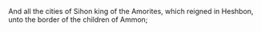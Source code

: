 And all the cities of Sihon king of the Amorites, which reigned in Heshbon, unto the border of the children of Ammon;
